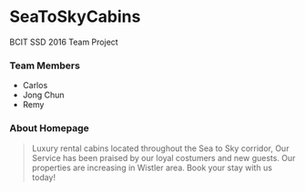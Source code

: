 # SeaToSkyCabins

BCIT SSD 2016 Team Project

### Team Members
 - Carlos
 - Jong Chun
 - Remy

### About Homepage
>Luxury rental cabins located throughout the Sea to Sky corridor, Our Service has been praised by our loyal costumers and new guests. Our properties are increasing in Wistler area. Book your stay with us today!
